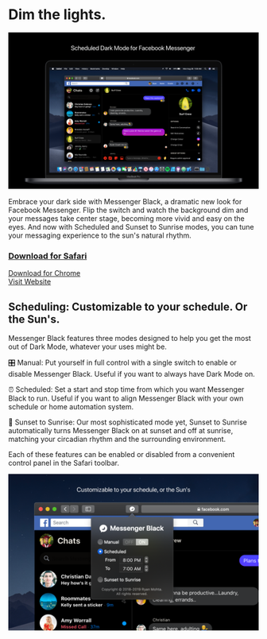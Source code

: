 # Dim the lights.

![Hero image displaying Messenger Black running on a MacBook Pro](/readme-images/hero.png)

Embrace your dark side with Messenger Black, a dramatic new look for Facebook Messenger. Flip the switch and watch the background dim and your messages take center stage, becoming more vivid and easy on the eyes. And now with Scheduled and Sunset to Sunrise modes, you can tune your messaging experience to the sun's natural rhythm.

### [Download for Safari](https://apps.apple.com/us/app/messenger-black/id1478185564?mt=12)
[Download for Chrome](https://chrome.google.com/webstore/detail/messenger-black/aakklflhdgofndhdkjgalldlnbgpgbob)<br>
[Visit Website](https://messengerblack.com)

## Scheduling: Customizable to your schedule. Or the Sun's.
Messenger Black features three modes designed to help you get the most out of Dark Mode, whatever your uses might be.

🎛 Manual: Put yourself in full control with a single switch to enable or disable Messenger Black. Useful if you want to always have Dark Mode on.

⏰ Scheduled: Set a start and stop time from which you want Messenger Black to run. Useful if you want to align Messenger Black with your own schedule or home automation system.

🌅 Sunset to Sunrise: Our most sophisticated mode yet, Sunset to Sunrise automatically turns Messenger Black on at sunset and off at sunrise, matching your circadian rhythm and the surrounding environment.

Each of these features can be enabled or disabled from a convenient control panel in the Safari toolbar.

![Image displaying Messenger Black's Scheduling functionality](/readme-images/scheduling.png)
